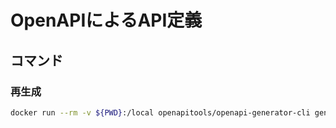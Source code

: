 # OpenAPIによるAPI定義

## コマンド

### 再生成

```sh
docker run --rm -v ${PWD}:/local openapitools/openapi-generator-cli generate -i /local/openapi.yaml -g typescript-fetch -o /local
```
